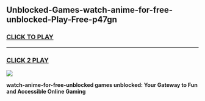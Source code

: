 
## Unblocked-Games-watch-anime-for-free-unblocked-Play-Free-p47gn
<h3>
<a href="https://premium76.site?title=watch-anime-for-free-unblocked&ref=10A">CLICK TO PLAY</a></h3>
<hr>

<h3>
<a href="https://premium76.site?title=watch-anime-for-free-unblocked&ref=10A">CLICK 2 PLAY</a>
  
</h3>

<a href="https://premium76.site?title=watch-anime-for-free-unblocked&ref=10A"><img src="https://clearcache.store/games.png"></a>


**watch-anime-for-free-unblocked games unblocked: Your Gateway to Fun and Accessible Online Gaming**
